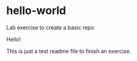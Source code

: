 # hello-world
Lab exercise to create a basic repo

Hello!

This is just a  test readme file to finish an exercise.
